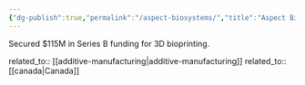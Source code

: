 ```yaml
---
{"dg-publish":true,"permalink":"/aspect-biosystems/","title":"Aspect Biosystems"}
---
```



Secured $115M in Series B funding for 3D bioprinting.

related_to:: [[additive-manufacturing\|additive-manufacturing]]
related_to:: [[canada\|Canada]]
